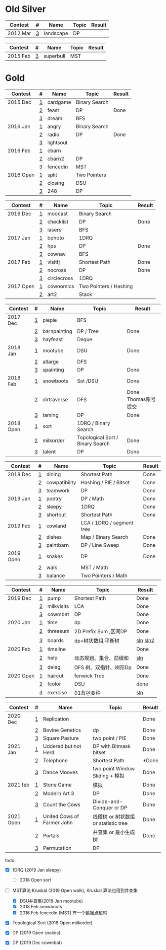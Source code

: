 # Old Silver
| Contest   | #                                                              | Name          | Topic                            | Result |
| --------- | -------------------------------------------------------------- | ------------- | -------------------------------- | ------ |
| 2012 Mar  | [3](http://www.usaco.org/index.php?page=viewproblem2&cpid=126) | landscape     | DP                               |    |

| Contest   | #                                                              | Name          | Topic                            | Result |
| --------- | -------------------------------------------------------------- | ------------- | -------------------------------- | ------ |
| 2015 Feb  | [3](http://www.usaco.org/index.php?page=viewproblem2&cpid=531) | superbull     | MST                              |    |

# Gold
| Contest   | #                                                              | Name          | Topic                            | Result |
| --------- | -------------------------------------------------------------- | ------------- | -------------------------------- | ------ |
| 2015 Dec  | [1](http://www.usaco.org/index.php?page=viewproblem2&cpid=573) | cardgame      | Binary Search                    |    |
|           | [2](http://www.usaco.org/index.php?page=viewproblem2&cpid=574) | feast         | DP                               |Done    |
|           | [3](http://www.usaco.org/index.php?page=viewproblem2&cpid=575) | dream         | BFS                              |    |
| 2016 Jan  | [1](http://www.usaco.org/index.php?page=viewproblem2&cpid=597) | angry         | Binary Search                    |    |
|           | [2](http://www.usaco.org/index.php?page=viewproblem2&cpid=598) | radio         | DP                               |Done    |
|           | [3](http://www.usaco.org/index.php?page=viewproblem2&cpid=599) | lightsout     |                                  |    |
| 2016 Feb  | [1](http://www.usaco.org/index.php?page=viewproblem2&cpid=621) | cbarn         |                                  |    |
|           | [2](http://www.usaco.org/index.php?page=viewproblem2&cpid=622) | cbarn2        | DP                               |    |
|           | [3](http://www.usaco.org/index.php?page=viewproblem2&cpid=623) | fencedin      | MST                              |    |
| 2016 Open | [1](http://www.usaco.org/index.php?page=viewproblem2&cpid=645) | split         | Two Pointers                     |    |
|           | [2](http://www.usaco.org/index.php?page=viewproblem2&cpid=646) | closing       | DSU                              |    |
|           | [3](http://www.usaco.org/index.php?page=viewproblem2&cpid=647) | 248           | DP                               |    |

| Contest   | #                                                              | Name          | Topic                            | Result |
| --------- | -------------------------------------------------------------- | ------------- | -------------------------------- | ------ |
| 2016 Dec  | [1](http://www.usaco.org/index.php?page=viewproblem2&cpid=669) | moocast       | Binary Search                    |    |
|           | [2](http://www.usaco.org/index.php?page=viewproblem2&cpid=670) | checklist     | DP                               |Done    |
|           | [3](http://www.usaco.org/index.php?page=viewproblem2&cpid=671) | lasers        | BFS                              |    |
| 2017 Jan  | [1](http://www.usaco.org/index.php?page=viewproblem2&cpid=693) | bphoto        | 1DRQ                             |    |
|           | [2](http://www.usaco.org/index.php?page=viewproblem2&cpid=694) | hps           | DP                               |Done    |
|           | [3](http://www.usaco.org/index.php?page=viewproblem2&cpid=695) | cownav        | BFS                              |    |
| 2017 Feb  | [1](http://www.usaco.org/index.php?page=viewproblem2&cpid=717) | visitfj       | Shortest Path                    |Done    |
|           | [2](http://www.usaco.org/index.php?page=viewproblem2&cpid=718) | nocross       | DP                               |Done    |
|           | [3](http://www.usaco.org/index.php?page=viewproblem2&cpid=719) | circlecross   | 1DRQ                             |    |
| 2017 Open | [1](http://www.usaco.org/index.php?page=viewproblem2&cpid=741) | cownomics     | Two Pointers / Hashing           |    |
|           | [2](http://www.usaco.org/index.php?page=viewproblem2&cpid=743) | art2          | Stack                            |    |

| Contest   | #                                                              | Name          | Topic                            | Result |
| --------- | -------------------------------------------------------------- | ------------- | -------------------------------- | ------ |
| 2017 Dec  | [1](http://www.usaco.org/index.php?page=viewproblem2&cpid=765) | piepie        | BFS                              |    |
|           | [2](http://www.usaco.org/index.php?page=viewproblem2&cpid=766) | barnpainting  | DP / Tree                        |Done    |
|           | [3](http://www.usaco.org/index.php?page=viewproblem2&cpid=767) | hayfeast      | Deque                            |    |
| 2018 Jan  | [1](http://www.usaco.org/index.php?page=viewproblem2&cpid=789) | mootube       | DSU                              |Done    |
|           | [2](http://www.usaco.org/index.php?page=viewproblem2&cpid=790) | atlarge       | DFS                              |    |
|           | [3](http://www.usaco.org/index.php?page=viewproblem2&cpid=791) | spainting     | DP                               |Done    |
| 2018 Feb  | [1](http://www.usaco.org/index.php?page=viewproblem&cpid=801)  | snowboots     | Set /DSU                         |Done    |
|           | [2](http://www.usaco.org/index.php?page=viewproblem&cpid=802)  | dirtraverse   | DFS                              |Done Thomas账号提交    |
|           | [3](http://www.usaco.org/index.php?page=viewproblem2&cpid=815) | taming        | DP                               |Done    |
| 2018 Open | [1](http://www.usaco.org/index.php?page=viewproblem2&cpid=837) | sort          | 1DRQ / Binary Search             |    |
|           | [2](http://www.usaco.org/index.php?page=viewproblem2&cpid=838) | milkorder     | Topological Sort / Binary Search |Done    |
|           | [3](http://www.usaco.org/index.php?page=viewproblem2&cpid=839) | talent        | DP                               |Done    |

| Contest   | #                                                              | Name          | Topic                            | Result |
| --------- | -------------------------------------------------------------- | ------------- | -------------------------------- | ------ |
| 2018 Dec  | [1](http://www.usaco.org/index.php?page=viewproblem2&cpid=861) | dining        | Shortest Path                    |Done    |
|           | [2](http://www.usaco.org/index.php?page=viewproblem2&cpid=862) | cowpatibility | Hashing / PIE / Bitset           |Done    |
|           | [3](http://www.usaco.org/index.php?page=viewproblem2&cpid=863) | teamwork      | DP                               |Done    |
| 2019 Jan  | [1](http://www.usaco.org/index.php?page=viewproblem2&cpid=897) | poetry        | DP / Math                        |Done    |
|           | [2](http://www.usaco.org/index.php?page=viewproblem2&cpid=898) | sleepy        | 1DRQ                             |Done        |
|           | [3](http://www.usaco.org/index.php?page=viewproblem2&cpid=899) | shortcut      | Shortest Path                    |Done    |
| 2019 Feb  | [1](http://www.usaco.org/index.php?page=viewproblem2&cpid=921) | cowland       | LCA / 1DRQ / segment tree        |    |
|           | [2](http://www.usaco.org/index.php?page=viewproblem2&cpid=922) | dishes        | Map / Binary Search              |Done    |
|           | [3](http://www.usaco.org/index.php?page=viewproblem2&cpid=923) | paintbarn     | DP / Line Sweep                  |Done    |
| 2019 Open | [1](http://www.usaco.org/index.php?page=viewproblem2&cpid=945) | snakes        | DP                               |Done    |
|           | [2](http://www.usaco.org/index.php?page=viewproblem2&cpid=946) | walk          | MST / Math                       |    |
|           | [3](http://www.usaco.org/index.php?page=viewproblem2&cpid=947) | balance       | Two Pointers / Math              |    |

| Contest   | #                                                              | Name          | Topic                            | Result |
| --------- | -------------------------------------------------------------- | ------------- | -------------------------------- | ------ |
| 2019 Dec  | [1](http://www.usaco.org/index.php?page=viewproblem2&cpid=969) | pump          | Shortest Path                    |Done    |
|           | [2](http://www.usaco.org/index.php?page=viewproblem2&cpid=970) | milkvisits    | LCA                              |Done        |
|           | [3](http://www.usaco.org/index.php?page=viewproblem2&cpid=971) | cowmbat       | DP                               |Done    |
| 2020 Jan  | [1](http://www.usaco.org/index.php?page=viewproblem2&cpid=993) | time          | dp                               |Done    |
|           | [2](http://www.usaco.org/index.php?page=viewproblem2&cpid=994) | threesum      | 2D Prefix Sum ,区间DP             |     Done   |
|           | [3](http://www.usaco.org/index.php?page=viewproblem2&cpid=995) | boards       |  dp+树状数组,平衡树               |  [sln](https://www.cnblogs.com/Point-King/p/13639066.html) [sln2](https://www.cnblogs.com/groundwater/p/12683948.html)  |
| 2020 Feb  | [1](http://www.usaco.org/index.php?page=viewproblem2&cpid=1017) | timeline     |                                |Done    |
|           | [2](http://www.usaco.org/index.php?page=viewproblem2&cpid=1018) | help      |   动态规划、集合、前缀和                  | [sln](https://www.cnblogs.com/bangdexuanyuan/p/14023642.html)       |
|           | [3](http://www.usaco.org/index.php?page=viewproblem2&cpid=1019) | deleg       |  DFS 树、双指针、树形Dp                              | Done  |
| 2020 Open | [1](http://www.usaco.org/index.php?page=viewproblem2&cpid=1041) | haircut     | fenwick Tree                               |Done    |
|           | [2](http://www.usaco.org/index.php?page=viewproblem2&cpid=1042) | fcolor      |  DSU                               |  done |
|           | [3](http://www.usaco.org/index.php?page=viewproblem2&cpid=1043) | exercise    |  01背包变种                              | [sln](https://blog.csdn.net/weixin_39412108/article/details/107757637)|

| Contest   | #                                                              | Name          | Topic                            | Result |
| --------- | -------------------------------------------------------------- | ------------- | -------------------------------- | ------ |
| 2020 Dec  | [1](http://www.usaco.org/index.php?page=viewproblem2&cpid=1065) | Replication        |                            |Done    |
|           | [2](http://www.usaco.org/index.php?page=viewproblem2&cpid=1066) | Bovine Genetics    | dp                         |Done    |
|           | [3](http://www.usaco.org/index.php?page=viewproblem2&cpid=1067) | Square Pasture     | two point / PIE            |Done    |
| 2021 Jan  | [1](http://www.usaco.org/index.php?page=viewproblem&cpid=1077)  | Uddered but not Herd        | DP with Bitmask bitset | Done   |
|           | [2](http://www.usaco.org/index.php?page=viewproblem2&cpid=1066) | Telephone                   | Shortest Path          |*Done   |
|           | [3](http://www.usaco.org/index.php?page=viewproblem2&cpid=1067) | Dance Mooves                | two point Window Sliding + 模拟 | Done   |
| 2021 feb  | [1](http://www.usaco.org/index.php?page=viewproblem2&cpid=1113) | Stone Game        | 模拟  | Done   |
|           | [2](http://www.usaco.org/index.php?page=viewproblem2&cpid=1114) | Modern Art 3                   |  DP         |Done   |
|           | [3](http://www.usaco.org/index.php?page=viewproblem2&cpid=1115) | Count the Cows                | Divide-and-Conquer or DP     | Done   |
| 2021 Open | [1](http://www.usaco.org/index.php?page=viewproblem2&cpid=1137) | United Cows of Farmer John        | 线段树 or 树状数组 or statistic tree  | Done   |
|           | [2](http://www.usaco.org/index.php?page=viewproblem2&cpid=1138) | Portals                   |  并查集 or 最小生成树         |Done   |
|           | [3](http://www.usaco.org/index.php?page=viewproblem2&cpid=1139) | Permutation                | DP     |    |


todo:
- [x] 1DRQ  (2019 Jan sleepy) 
    - [ ] 2018 Open sort
- [ ] MST算法 Kruskal (2019 Open walk), Kruskal 算法也用到并查集
    - [x] DSU并查集(2018 Jan mootube)
    - [x] 2018 Feb snowboots
    - [x] 2016 Feb fencedin (MST) 有一个数据点超时
- [x] Topological Sort (2018 Open milkorder)
- [x] DP (2019 Open snakes)
- [x] DP (2019 Dec cowmbat)

